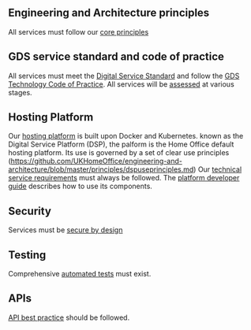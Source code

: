 ## Engineering and Architecture principles
All services must follow our [core principles](/principles/README.md)

## GDS service standard and code of practice
All services must meet the [Digital Service Standard](https://www.gov.uk/service-manual/service-standard) and follow the [GDS Technology Code of Practice](https://www.gov.uk/government/publications/technology-code-of-practice/technology-code-of-practice).
All services will be [assessed](/assessment.md) at various stages. 

## Hosting Platform
Our [hosting platform](https://github.com/UKHomeOffice/hosting-platform) is built upon Docker and Kubernetes. known as the Digital Service Platform (DSP), the palform is the Home Office default hosting platform. Its use is governed by a set of clear use principles (https://github.com/UKHomeOffice/engineering-and-architecture/blob/master/principles/dspuseprinciples.md)
Our [technical service requirements](https://github.com/UKHomeOffice/technical-service-requirements) must always be followed.
The [platform developer guide](https://github.com/UKHomeOffice/hosting-platform/blob/master/developer-docs/README.md) describes how to use its components.

## Security
Services must be [secure by design](https://github.com/UKHomeOffice/security-guide-for-developers/wiki)

## Testing
Comprehensive [automated tests](https://github.com/UKHomeOffice/testing-guide-for-developers) must exist.

## APIs
[API best practice](https://github.com/UKHomeOffice/api-guide-for-developers) should be followed.